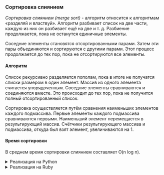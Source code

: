 ### Сортировка слиянием

_Сортировка слиянием (merge sort)_ - алгоритм относится к алгоритмам «разделяй и властвуй». Алгоритм разбивает список на две части, каждую из них он разбивает ещё на две и т. д. Разбиение продолжается, пока не останутся единичные элементы.

Соседние элементы становятся отсортированными парами. Затем эти пары объединяются и сортируются с другими парами. Этот процесс продолжается до тех пор, пока не отсортируются все элементы.

#### Алгоритм

Список рекурсивно разделяется пополам, пока в итоге не получатся списки размером в один элемент. Массив из одного элемента считается упорядоченным. Соседние элементы сравниваются и соединяются вместе. Это происходит до тех пор, пока не получится полный отсортированный список.

Сортировка осуществляется путём сравнения наименьших элементов каждого подмассива. Первые элементы каждого подмассива сравниваются первыми. Наименьший элемент перемещается в результирующий массив. Счётчики результирующего массива и подмассива, откуда был взят элемент, увеличиваются на 1.

#### Время сортировки

В среднем время сортировки слиянием составляет O(n log n).

<details>
<summary>Реализация на Python</summary>

```

def merge(left_list, right_list):  
    sorted_list = []
    left_list_index = right_list_index = 0

    # Длина списков часто используется, поэтому для удобства создадются переменные
    left_list_length, right_list_length = len(left_list), len(right_list)

    for _ in range(left_list_length + right_list_length):
        if left_list_index < left_list_length and right_list_index < right_list_length:
            # Первые элементы в начале каждого списка сравниваются между собой
            # Если первый элемент левого подсписка меньше, он добавляется
            # в отсортированный массив
            if left_list[left_list_index] <= right_list[right_list_index]:
                sorted_list.append(left_list[left_list_index])
                left_list_index += 1
            # Если первый элемент правого подсписка меньше, он добавляется
            # в отсортированный массив
            else:
                sorted_list.append(right_list[right_list_index])
                right_list_index += 1

        # Если достигнут конец левого списка, элементы правого списка
        # добавляются в конец результирующего списка
        elif left_list_index == left_list_length:
            sorted_list.append(right_list[right_list_index])
            right_list_index += 1
        # Если достигнут конец правого списка, элементы левого списка
        # добавляются в отсортированный массив
        elif right_list_index == right_list_length:
            sorted_list.append(left_list[left_list_index])
            left_list_index += 1

    return sorted_list

def merge_sort(nums):  
    # Возвращается список, если он состоит из одного элемента
    if len(nums) <= 1:
        return nums

    # Для того чтобы найти середину списка, используется деление без остатка
    # Индексы должны быть целочисленные
    mid = len(nums) // 2

    # Сортировка и объединение подсписков
    left_list = merge_sort(nums[:mid])
    right_list = merge_sort(nums[mid:])

    # Объединение отсортированных списков в результирующий список
    return merge(left_list, right_list)

```

</details>

<details>
<summary>Реализация на Ruby</summary>

```

def merge(left_list, right_list)
    sorted_list = []
    left_list_index = right_list_index = 0
  
    # Длина списков часто используется, поэтому для удобства создадются переменные
    left_list_length, right_list_length = left_list.length, right_list.length
  
    (left_list_length + right_list_length).times do
      if left_list_index < left_list_length && right_list_index < right_list_length
        # Первые элементы в начале каждого списка сравниваются между собой
        # Если первый элемент левого подсписка меньше, он добавляется
        # в отсортированный массив
        if left_list[left_list_index] <= right_list[right_list_index]
          sorted_list << left_list[left_list_index]
          left_list_index += 1
        # Если первый элемент правого подсписка меньше, он добавляется
        # в отсортированный массив
        else
          sorted_list << right_list[right_list_index]
          right_list_index += 1
        end

      # Если достигнут конец левого списка, элементы правого списка
      # добавляются в конец результирующего списка  
      elsif left_list_index == left_list_length
        sorted_list << right_list[right_list_index]
        right_list_index += 1

      # Если достигнут конец правого списка, элементы левого списка
      # добавляются в отсортированный массив  
      elsif right_list_index == right_list_length
        sorted_list << left_list[left_list_index]
        left_list_index += 1
      end
    end
  
    sorted_list
end
  
def merge_sort(nums)
    # Возвращается список, если он состоит из одного элемента
    return nums if nums.length <= 1

    # Для того чтобы найти середину списка, используется деление без остатка
    # Индексы должны быть целочисленные
    mid = nums.length / 2
    
    # Сортировка и объединение подсписков
    left_list = merge_sort(nums[0...mid])
    right_list = merge_sort(nums[mid..])
  
    # Объединение отсортированных списков в результирующий список
    merge(left_list, right_list)
end

```

</details>
